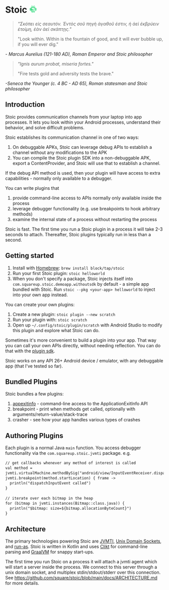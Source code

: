 # Stoic <img src="./assets/logo.svg" alt="App logo" width="25">

> *"Σκόπει εἰς σεαυτόν. Ἐντὸς σοῦ πηγὴ ἀγαθοῦ ἐστιν, ἡ ἀεὶ ἐκβρύειν ἑτοίμη, ἐὰν ἀεὶ σκάπτῃς."*
>
> "Look within. Within is the fountain of good, and it will ever bubble up, if you will ever dig."

*- Marcus Aurelius (121-180 AD), Roman Emperor and Stoic philosopher*

> *"Ignis aurum probat, miseria fortes."*
>
> "Fire tests gold and adversity tests the brave."

*-Seneca the Younger (c. 4 BC - AD 65), Roman statesman and Stoic philosopher*




## Introduction

Stoic provides communication channels from your laptop into app processes.
It lets you look within your Android processes, understand their behavior, and
solve difficult problems.

Stoic establishes its communication channel in one of two ways:
1. On debuggable APKs, Stoic can leverage debug APIs to establish a channel
   without any modifications to the APK
2. You can compile the Stoic plugin SDK into a non-debuggable APK, export a
   ContentProvider, and Stoic will use that to establish a channel.

If the debug API method is used, then your plugin will have access to extra
capabilities - normally only available to a debugger.

You can write plugins that
1. provide command-line access to APIs normally only available inside the process
2. leverage debugger functionality (e.g. use breakpoints to hook arbitrary methods)
3. examine the internal state of a process without restarting the process

Stoic is fast. The first time you run a Stoic plugin in a process it will take 2-3
seconds to attach. Thereafter, Stoic plugins typically run in less than a second.

## Getting started

1. Install with [Homebrew](https://brew.sh/): `brew install block/tap/stoic`
2. Run your first Stoic plugin: `stoic helloworld`
3. When you don't specify a package, Stoic injects itself into `com.squareup.stoic.demoapp.withoutsdk`
   by default - a simple app bundled with Stoic. Run `stoic --pkg <your-app> helloworld` to inject into your
   own app instead.

You can create your own plugins:
1. Create a new plugin: `stoic plugin --new scratch`
2. Run your plugin with: `stoic scratch`
3. Open up `~/.config/stoic/plugin/scratch` with Android Studio to modify this plugin and explore what Stoic can do.

Sometimes it's more convenient to build a plugin into your app. That way you
can call your own APIs directly, without needing reflection. You can do that
with the [plugin sdk](https://mvnrepository.com/artifact/com.squareup.stoic/plugin-sdk).

Stoic works on any API 26+ Android device / emulator, with any debuggable app (that I've tested so far).


## Bundled Plugins

Stoic bundles a few plugins:
1. [appexitinfo](https://github.com/square/stoic/blob/main/docs/APPEXITINFO.md) - command-line access to the ApplicationExitInfo API
2. breakpoint - print when methods get called, optionally with arguments/return-value/stack-trace
3. crasher - see how your app handles various types of crashes


## Authoring Plugins

Each plugin is a normal Java `main` function. You access debugger functionality via the `com.squareup.stoic.jvmti` package. e.g.
```
// get callbacks whenever any method of interest is called
val method = jvmti.virtualMachine.methodBySig("android/view/InputEventReceiver.dispatchInputEvent(ILandroid/view/InputEvent;)V")
jvmti.breakpoint(method.startLocation) { frame ->
  println("dispatchInputEvent called")
}

// iterate over each bitmap in the heap
for (bitmap in jvmti.instances(Bitmap::class.java)) {
  println("$bitmap: size=${bitmap.allocationByteCount}")
}
```

## Architecture

The primary technologies powering Stoic are
[JVMTI](https://en.wikipedia.org/wiki/Java_Virtual_Machine_Tools_Interface),
[Unix Domain Sockets](https://en.wikipedia.org/wiki/Unix_domain_socket), and
[run-as](https://cs.android.com/android/platform/superproject/main/+/main:system/core/run-as/run-as.cpp).
Stoic is written in Kotlin and uses
[Clikt](https://ajalt.github.io/clikt/) for command-line parsing and
[GraalVM](https://www.graalvm.org/) for snappy start-ups.

The first time you run Stoic on a process it will attach a jvmti agent which
will start a server inside the process. We connect to this server through a
unix domain socket, and multiplex stdin/stdout/stderr over this connection. See
https://github.com/square/stoic/blob/main/docs/ARCHITECTURE.md for more details.
